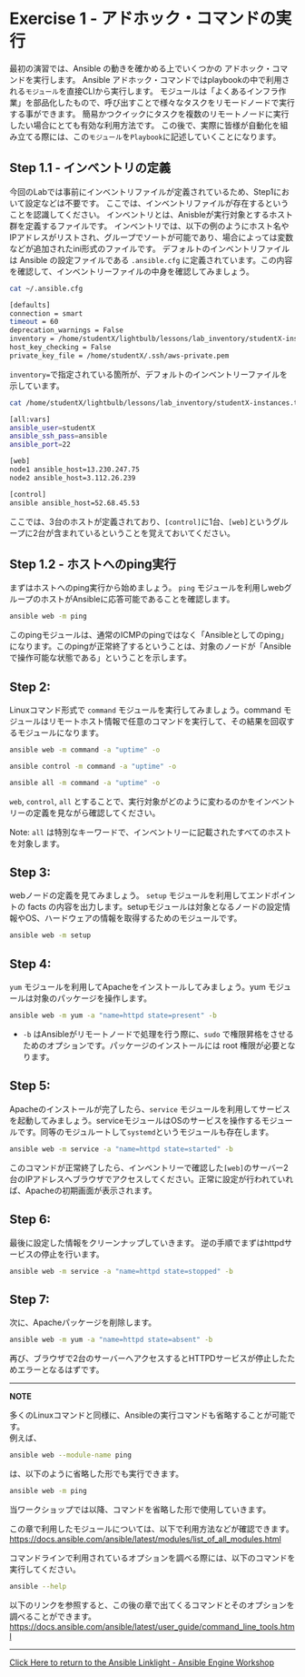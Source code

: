 # Exercise 1 - アドホック・コマンドの実行

最初の演習では、Ansible の動きを確かめる上でいくつかの アドホック・コマンドを実行します。
Ansible アドホック・コマンドではplaybookの中で利用される`モジュール`を直接CLIから実行します。
モジュールは「よくあるインフラ作業」を部品化したもので、呼び出すことで様々なタスクをリモードノードで実行する事ができます。
簡易かつクイックにタスクを複数のリモートノードに実行したい場合にとても有効な利用方法です。
この後で、実際に皆様が自動化を組み立てる際には、この`モジュール`を`Playbook`に記述していくことになります。

## Step 1.1 - インベントリの定義

今回のLabでは事前にインベントリファイルが定義されているため、Step1において設定などは不要です。
ここでは、インベントリファイルが存在するということを認識してください。
インベントリとは、Anisbleが実行対象とするホスト群を定義するファイルです。
インベントリでは、以下の例のようにホスト名やIPアドレスがリストされ、グループでソートが可能であり、場合によっては変数などが追加されたini形式のファイルです。
デフォルトのインベントリファイルは Ansible の設定ファイルである `.ansible.cfg` に定義されています。この内容を確認して、インベントリーファイルの中身を確認してみましょう。

```bash
cat ~/.ansible.cfg

[defaults]
connection = smart
timeout = 60
deprecation_warnings = False
inventory = /home/studentX/lightbulb/lessons/lab_inventory/studentX-instances.txt
host_key_checking = False
private_key_file = /home/studentX/.ssh/aws-private.pem
```

`inventory=`で指定されている箇所が、デフォルトのインベントリーファイルを示しています。

```bash
cat /home/studentX/lightbulb/lessons/lab_inventory/studentX-instances.txt

[all:vars]
ansible_user=studentX
ansible_ssh_pass=ansible
ansible_port=22

[web]
node1 ansible_host=13.230.247.75
node2 ansible_host=3.112.26.239

[control]
ansible ansible_host=52.68.45.53
```

ここでは、3台のホストが定義されており、`[control]`に1台、`[web]`というグループに2台が含まれているということを覚えておいてください。


## Step 1.2 - ホストへのping実行

まずはホストへのping実行から始めましょう。
`ping` モジュールを利用しwebグループのホストがAnsibleに応答可能であることを確認します。

```bash
ansible web -m ping
```

このpingモジュールは、通常のICMPのpingではなく「Ansibleとしてのping」になります。このpingが正常終了するということは、対象のノードが「Ansibleで操作可能な状態である」ということを示します。


## Step 2:

Linuxコマンド形式で `command` モジュールを実行してみましょう。command モジュールはリモートホスト情報で任意のコマンドを実行して、その結果を回収するモジュールになります。

```bash
ansible web -m command -a "uptime" -o

ansible control -m command -a "uptime" -o

ansible all -m command -a "uptime" -o
```

`web`, `control`, `all` とすることで、実行対象がどのように変わるのかをインベントリーの定義を見ながら確認してください。

Note: `all` は特別なキーワードで、インベントリーに記載されたすべてのホストを対象します。


## Step 3:

webノードの定義を見てみましょう。
`setup` モジュールを利用してエンドポイントの facts の内容を出力します。setupモジュールは対象となるノードの設定情報やOS、ハードウェアの情報を取得するためのモジュールです。

```bash
ansible web -m setup
```

## Step 4:

`yum` モジュールを利用してApacheをインストールしてみましょう。yum モジュールは対象のパッケージを操作します。

```bash
ansible web -m yum -a "name=httpd state=present" -b
```

- `-b` はAnsibleがリモートノードで処理を行う際に、`sudo` で権限昇格をさせるためのオプションです。パッケージのインストールには root 権限が必要となります。


## Step 5:

Apacheのインストールが完了したら、`service` モジュールを利用してサービスを起動してみましょう。serviceモジュールはOSのサービスを操作するモジュールです。同等のモジュルートして`systemd`というモジュールも存在します。

```bash
ansible web -m service -a "name=httpd state=started" -b
```

このコマンドが正常終了したら、インベントリーで確認した`[web]`のサーバー2台のIPアドレスへブラウザでアクセスしてください。正常に設定が行われていれば、Apacheの初期画面が表示されます。


## Step 6:

最後に設定した情報をクリーンナップしていきます。
逆の手順でまずはhttpdサービスの停止を行います。

```bash
ansible web -m service -a "name=httpd state=stopped" -b
```

## Step 7:

次に、Apacheパッケージを削除します。

```bash
ansible web -m yum -a "name=httpd state=absent" -b
```

再び、ブラウザで2台のサーバーへアクセスするとHTTPDサービスが停止したためエラーとなるはずです。



---
**NOTE**

多くのLinuxコマンドと同様に、Ansibleの実行コマンドも省略することが可能です。  
例えば、

```bash
ansible web --module-name ping
```

は、以下のように省略した形でも実行できます。

```bash
ansible web -m ping
```

当ワークショップでは以降、コマンドを省略した形で使用していきます。

この章で利用したモジュールについては、以下で利用方法などが確認できます。
https://docs.ansible.com/ansible/latest/modules/list_of_all_modules.html

コマンドラインで利用されているオプションを調べる際には、以下のコマンドを実行してください。
```bash
ansible --help
```
以下のリンクを参照すると、この後の章で出てくるコマンドとそのオプションを調べることができます。
https://docs.ansible.com/ansible/latest/user_guide/command_line_tools.html

---

[Click Here to return to the Ansible Linklight - Ansible Engine Workshop](../README.ja.md)
